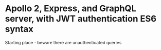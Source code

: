 # Apollo 2, Express, and GraphQL server, with JWT authentication ES6 syntax

Starting place - beware there are unauthenticated queries